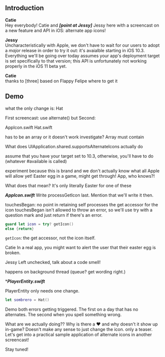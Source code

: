 ## Introduction
**Catie**  
Hey everybody! Catie and ***[point at Jessy]*** Jessy here with a screencast on a new feature and API in iOS: alternate app icons!

**Jessy**  
Uncharacteristically with Apple, we don't have to wait for our users to adopt a *major* release in order to try it out: it's avaialble starting in iOS 10.3. Everything we'll be going over today assumes your app's deployment target is set specifically to that version; this API is unfortunately not working properly in the iOS 11 beta yet.

**Catie**  
thanks to [three]
based on Flappy Felipe
where to get it


## Demo
what the only change is: Hat


First screencast: use alternate() but 
Second:


AppIcon.swift
Hat.swift

has to be an array or it doesn't work
investigate?
Array must contain


What does UIApplication.shared.supportsAlternateIcons
actually do

assume that you have your target set to 10.3, otherwise, you'll have to do (whatever #available is called)


experiment because this is brand and we don't actually know what all Apple will allow yet! Easter egg in a game, might get through! App, who knows?!



What does that mean?
It's only literally Easter for one of these

***AppIcon.swift***
Write processGetIcon last. Mention that we'll write it then.




touchesBegan: no point in retaining self
processes the get accessor for the icon
touchesBegan isn't allowed to throw an error, so we'll use try with a question mark and just return if there's an error.

```swift
guard let icon = try? getIcon()
else {return}
```
`getIcon`: the get accessor, not the icon itself.

Catie
In a real app, you might want to alert the user that their easter egg is broken.

Jessy
Left unchecked, talk about a code smell!


happens on background thread (queue? get wording right.)


****PlayerEntity.swift***

PlayerEntity only needs one change.

```swift
let sombrero = Hat()
```

Demo both errors getting triggered. The first on a day that has no alternates. The second when you spell something wrong.





What are we actually doing?? Why is there a ❤️ and why doesn't it show up in-game? Doesn't make any sense to just change the icon. only a teaser. Let's get into a practical sample application of alternate icons in another screencast! 

Stay tuned!